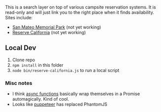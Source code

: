This is a search layer on top of various campsite reservation systems. It is read-only and will just link you to the right place when it finds availability. Sites include:

* [San Mateo Memorial Park](https://secure.itinio.com/sanmateo/memorial-park) (not yet working)
* [Reserve California](https://www.reservecalifornia.com/CaliforniaWebHome/) (not yet working)

## Local Dev

1. Clone repo
2. `npm install` in this folder
3. `node bin/reserve-california.js` to run a local script

### Misc notes
* I think [async functions](https://developer.mozilla.org/en-US/docs/Web/JavaScript/Reference/Statements/async_function) basically wrap themselves in a Promise automagically. Kind of cool.
* Looks like [puppeteer](https://github.com/GoogleChrome/puppeteer) has replaced PhantomJS
